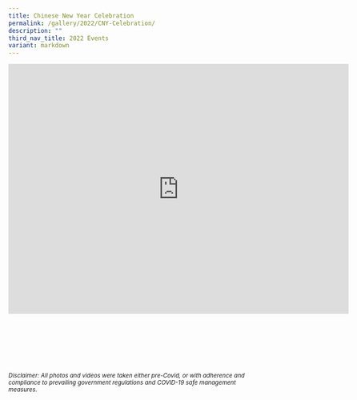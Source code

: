 ```yaml
---
title: Chinese New Year Celebration
permalink: /gallery/2022/CNY-Celebration/
description: ""
third_nav_title: 2022 Events
variant: markdown
---
```

<iframe allowfullscreen="true" height="499" width="680" frameborder="0" src="https://docs.google.com/presentation/d/e/2PACX-1vTrZCMdF5oy9RmsF9HK09Wq2ujgfcVE5AT47Z3pWAMWnMv0v9kL6FCJkRPdAyvI2vcyYmnEgt9XV6k6/embed?start=true&amp;loop=true&amp;delayms=3000"></iframe>


<br><br><br><br><br><br>
<sup>_Disclaimer: All photos and videos were taken either pre-Covid, or with adherence and compliance to prevailing government regulations and COVID-19 safe management measures._</sup>